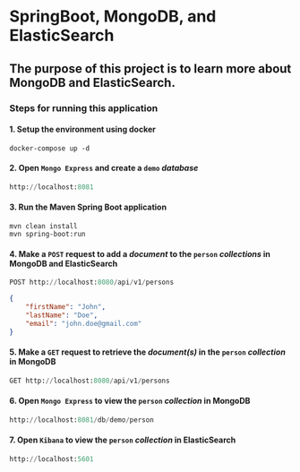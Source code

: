 # SpringBoot, MongoDB, and ElasticSearch
## The purpose of this project is to learn more about MongoDB and ElasticSearch.

### Steps for running this application
#### 1. Setup the environment using docker
```
docker-compose up -d
```

#### 2. Open `Mongo Express` and create a `demo` _database_
```py
http://localhost:8081
```

#### 3. Run the Maven Spring Boot application
```
mvn clean install
mvn spring-boot:run
```

#### 4. Make a `POST` request to add a _document_ to the `person` _collections_ in MongoDB and ElasticSearch
```py
POST http://localhost:8080/api/v1/persons
```
```json
{
    "firstName": "John",
    "lastName": "Doe",
    "email": "john.doe@gmail.com"
}

```

#### 5. Make a `GET` request to retrieve the _document(s)_ in the `person` _collection_ in MongoDB
```py
GET http://localhost:8080/api/v1/persons
```

#### 6. Open `Mongo Express` to view the `person` _collection_ in MongoDB
```py
http://localhost:8081/db/demo/person
```

#### 7. Open `Kibana` to view the `person` _collection_ in ElasticSearch
```py
http://localhost:5601
```
